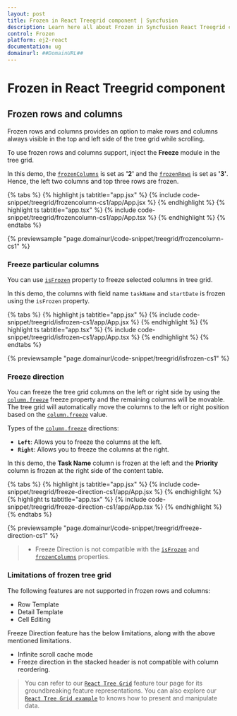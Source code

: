 ```yaml
---
layout: post
title: Frozen in React Treegrid component | Syncfusion
description: Learn here all about Frozen in Syncfusion React Treegrid component of Syncfusion Essential JS 2 and more.
control: Frozen 
platform: ej2-react
documentation: ug
domainurl: ##DomainURL##
---
```


# Frozen in React Treegrid component

## Frozen rows and columns

Frozen rows and columns provides an option to make rows and columns always visible in the top and left side of the tree grid while scrolling.

To use frozen rows and columns support, inject the **Freeze** module in the tree grid.

In this demo, the [`frozenColumns`](https://ej2.syncfusion.com/react/documentation/api/treegrid/#frozencolumns) is set as **'2'** and the [`frozenRows`](https://ej2.syncfusion.com/react/documentation/api/treegrid/#frozenrows)
is set as **'3'**. Hence, the left two columns and top three rows are frozen.

{% tabs %}
{% highlight js tabtitle="app.jsx" %}
{% include code-snippet/treegrid/frozencolumn-cs1/app/App.jsx %}
{% endhighlight %}
{% highlight ts tabtitle="app.tsx" %}
{% include code-snippet/treegrid/frozencolumn-cs1/app/App.tsx %}
{% endhighlight %}
{% endtabs %}

 {% previewsample "page.domainurl/code-snippet/treegrid/frozencolumn-cs1" %}

### Freeze particular columns

You can use [`isFrozen`](https://ej2.syncfusion.com/react/documentation/api/treegrid/column/#isfrozen) property to freeze selected columns in tree grid.

In this demo, the columns with field name `taskName` and `startDate` is frozen using the `isFrozen` property.

{% tabs %}
{% highlight js tabtitle="app.jsx" %}
{% include code-snippet/treegrid/isfrozen-cs1/app/App.jsx %}
{% endhighlight %}
{% highlight ts tabtitle="app.tsx" %}
{% include code-snippet/treegrid/isfrozen-cs1/app/App.tsx %}
{% endhighlight %}
{% endtabs %}

 {% previewsample "page.domainurl/code-snippet/treegrid/isfrozen-cs1" %}

### Freeze direction

You can freeze the tree grid columns on the left or right side by using the [`column.freeze`](https://ej2.syncfusion.com/react/documentation/api/treegrid/column/#freeze) freeze property and the remaining columns will be movable. The tree grid will automatically move the columns to the left or right position based on the [`column.freeze`](https://ej2.syncfusion.com/react/documentation/api/treegrid/column/#freeze) value.

Types of the [`column.freeze`](https://ej2.syncfusion.com/react/documentation/api/treegrid/column/#freeze) directions:

* **`Left`**: Allows you to freeze the columns at the left.
* **`Right`**: Allows you to freeze the columns at the right.

In this demo, the **Task Name** column is frozen at the left and the **Priority** column is frozen at the right side of the content table.

{% tabs %}
{% highlight js tabtitle="app.jsx" %}
{% include code-snippet/treegrid/freeze-direction-cs1/app/App.jsx %}
{% endhighlight %}
{% highlight ts tabtitle="app.tsx" %}
{% include code-snippet/treegrid/freeze-direction-cs1/app/App.tsx %}
{% endhighlight %}
{% endtabs %}

 {% previewsample "page.domainurl/code-snippet/treegrid/freeze-direction-cs1" %}

> * Freeze Direction is not compatible with the [`isFrozen`](https://ej2.syncfusion.com/react/documentation/api/treegrid/column/#isfrozen) and [`frozenColumns`](https://ej2.syncfusion.com/react/documentation/api/treegrid/#frozencolumns) properties.

### Limitations of frozen tree grid

The following features are not supported in frozen rows and columns:

* Row Template
* Detail Template
* Cell Editing

Freeze Direction feature has the below limitations, along with the above mentioned limitations.

* Infinite scroll cache mode
* Freeze direction in the stacked header is not compatible with column reordering.

> You can refer to our [`React Tree Grid`](https://www.syncfusion.com/react-components/react-tree-grid) feature tour page for its groundbreaking feature representations. You can also explore our [`React Tree Grid example`](https://ej2.syncfusion.com/react/demos/#/material/treegrid/treegrid-overview) to knows how to present and manipulate data.

